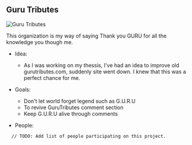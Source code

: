 ## Guru Tributes

<img src="https://magazine-resources.tidal.com/uploads/2022/05/gang_starr_2-1280x840.jpg" alt="Guru Tributes" />

This organization is my way of saying Thank you GURU for all the knowledge you though me.

- Idea:
  - As I was working on my thessis, I've had an idea to improve old gurutributes.com, suddenly site went down. I knew that this was a perfect chance for me.
  
- Goals:
  - Don't let world forget legend such as G.U.R.U
  - To revive GuruTributes comment section
  - Keep G.U.R.U alive through comments

- People:
```md
  // TODO: Add list of people participating on this project.
```
<!--

**Here are some ideas to get you started:**

🙋‍♀️ A short introduction - what is your organization all about?
🌈 Contribution guidelines - how can the community get involved?
👩‍💻 Useful resources - where can the community find your docs? Is there anything else the community should know?
🍿 Fun facts - what does your team eat for breakfast?
🧙 Remember, you can do mighty things with the power of [Markdown](https://docs.github.com/github/writing-on-github/getting-started-with-writing-and-formatting-on-github/basic-writing-and-formatting-syntax)
-->
